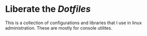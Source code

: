 # Liberate the *Dotfiles*

This is a collection of configurations and libraries that I use in linux administration. These are mostly for console utilites.
